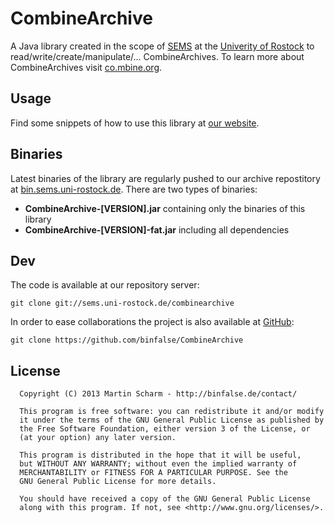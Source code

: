 CombineArchive
==============

A Java library created in the scope of [SEMS][1] at the [Univerity of Rostock][2] to read/write/create/manipulate/... CombineArchives. To learn more about CombineArchives visit [co.mbine.org][3].

Usage
----

Find some snippets of how to use this library at [our website][4].

Binaries
----
Latest binaries of the library are regularly pushed to our archive repostitory at [bin.sems.uni-rostock.de][5]. There are two types of binaries:

* **CombineArchive-[VERSION].jar** containing only the binaries of this library
* **CombineArchive-[VERSION]-fat.jar** including all dependencies

Dev
----
The code is available at our repository server:

    git clone git://sems.uni-rostock.de/combinearchive

In order to ease collaborations the project is also available at [GitHub][6]:

    git clone https://github.com/binfalse/CombineArchive
    
License
---

      Copyright (C) 2013 Martin Scharm - http://binfalse.de/contact/
      
      This program is free software: you can redistribute it and/or modify
      it under the terms of the GNU General Public License as published by
      the Free Software Foundation, either version 3 of the License, or
      (at your option) any later version.
      
      This program is distributed in the hope that it will be useful,
      but WITHOUT ANY WARRANTY; without even the implied warranty of
      MERCHANTABILITY or FITNESS FOR A PARTICULAR PURPOSE. See the
      GNU General Public License for more details.
      
      You should have received a copy of the GNU General Public License
      along with this program. If not, see <http://www.gnu.org/licenses/>.


  [1]: http://sems.uni-rostock.de
  [2]: http://www.uni-rostock.de/
  [3]: http://co.mbine.org/documents/archive
  [4]: http://sems.uni-rostock.de/projects/combinearchive/
  [5]: http://bin.sems.uni-rostock.de/
  [6]: https://github.com/binfalse/CombineArchive

